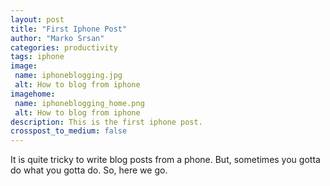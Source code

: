 ```yaml
---
layout: post
title: "First Iphone Post"
author: "Marko Srsan"
categories: productivity
tags: iphone
image: 
 name: iphoneblogging.jpg
 alt: How to blog from iphone
imagehome: 
 name: iphoneblogging_home.png
 alt: How to blog from iphone
description: This is the first iphone post.
crosspost_to_medium: false
---
```

It is quite tricky to write blog posts from a phone. But, sometimes you gotta do what you gotta do. So, here we go.



